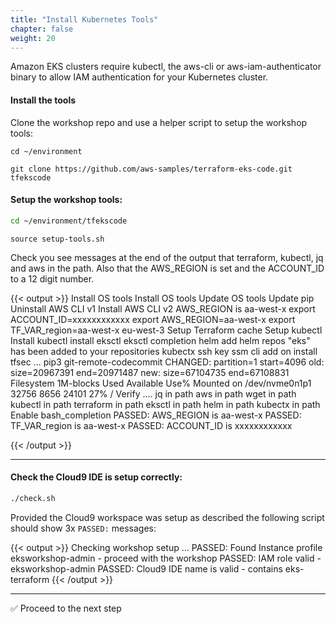 ```yaml
---
title: "Install Kubernetes Tools"
chapter: false
weight: 20
---
```


Amazon EKS clusters require kubectl, the aws-cli or aws-iam-authenticator
binary to allow IAM authentication for your Kubernetes cluster.

<!--
When you fist open the IDE you will see the auto load of the git hub repo in the terminal

{{< output >}}
/tmp/git-cloning-runner-1605447789774-026172363884.sh
~/environment $ /tmp/git-cloning-runner-1605447789774-026172363884.sh
Cloning into '/home/ec2-user/environment/tfekscode'...
remote: Enumerating objects: 1032, done.
remote: Counting objects: 100% (1032/1032), done.
remote: Compressing objects: 100% (549/549), done.
remote: Total 1032 (delta 530), reused 976 (delta 474), pack-reused 0
Receiving objects: 100% (1032/1032), 393.22 KiB | 493.00 KiB/s, done.
Resolving deltas: 100% (530/530), done.

Navigate to your cloned repository by typing "cd /home/ec2-user/environment/tfekscode" to start working with "https://github.com/aws-samples/terraform-eks-code.git"

To set your display name run "git config --global user.name YOUR_USER_NAME"
To set your display email run "git config --global user.email YOUR_EMAIL_ADDRESS"

~/environment $ 

{{< /output >}}
-->


#### Install the tools

Clone the workshop repo and use a helper script to setup the workshop tools: 

```
cd ~/environment
```

```
git clone https://github.com/aws-samples/terraform-eks-code.git tfekscode
```

#### Setup the workshop tools:

```bash
cd ~/environment/tfekscode
```

```
source setup-tools.sh
```

Check you see messages at the end of the output that terraform, kubectl, jq and aws in the path. Also that the AWS_REGION is set and the ACCOUNT_ID to a 12 digit number.

{{< output >}}
Install OS tools
Install OS tools
Update OS tools
Update pip
Uninstall AWS CLI v1
Install AWS CLI v2
AWS_REGION is aa-west-x
export ACCOUNT_ID=xxxxxxxxxxxx
export AWS_REGION=aa-west-x
export TF_VAR_region=aa-west-x
eu-west-3
Setup Terraform cache
Setup kubectl
Install kubectl
install eksctl
eksctl completion
helm
add helm repos
"eks" has been added to your repositories
kubectx
ssh key
ssm cli add on
install tfsec ...
pip3
git-remote-codecommit
CHANGED: partition=1 start=4096 old: size=20967391 end=20971487 new: size=67104735 end=67108831
Filesystem     1M-blocks  Used Available Use% Mounted on
/dev/nvme0n1p1     32756  8656     24101  27% /
Verify ....
jq in path
aws in path
wget in path
kubectl in path
terraform in path
eksctl in path
helm in path
kubectx in path
Enable bash_completion
PASSED: AWS_REGION is aa-west-x
PASSED: TF_VAR_region is aa-west-x
PASSED: ACCOUNT_ID is xxxxxxxxxxxx

{{< /output >}}

---

#### Check the Cloud9 IDE is setup correctly:

```bash
./check.sh
```

Provided the Cloud9 workspace was setup as described the following script should show 3x `PASSED:` messages:

{{< output >}}
Checking workshop setup ...
PASSED: Found Instance profile eksworkshop-admin - proceed with the workshop
PASSED: IAM role valid - eksworkshop-admin
PASSED: Cloud9 IDE name is valid - contains eks-terraform
{{< /output >}}


----


:white_check_mark: Proceed to the next step

